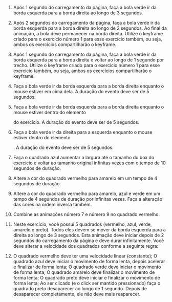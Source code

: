 1) Após 1 segundo do carregamento da página, faça a bola verde ir da borda esquerda para a borda direita ao longo de 3 segundos.

2) Após 2 segundos do carregamento da página, faça a bola verde ir da borda esquerda para a borda direita ao longo de 2 segundos. Ao final da animação, a bola deve permanecer na borda direita. Utilize o keyframe criado para o exercício número 1 para esse exercício também, ou seja, ambos os exercícios compartilharão o keyframe.

3) Após 1 segundo do carregamento da página, faça a bola verde ir da borda esquerda para a borda direita e voltar ao longo de 1 segundo por trecho. Utilize o keyframe criado para o exercício número 1 para esse exercício também, ou seja, ambos os exercícios compartilharão o keyframe.

4) Faça a bola verde ir da borda esquerda para a borda direita enquanto o mouse estiver em cima dela. A duração do evento deve ser de 5 segundos.

5) Faça a bola verde ir da borda esquerda para a borda direita enquanto o mouse estiver dentro do elemento <section> do exercício. A duração do evento deve ser de 5 segundos.

6) Faça a bola verde ir da direita para a esquerda enquanto o mouse estiver dentro do elemento <div id="exercise-6-square">. A duração do evento deve ser de 5 segundos.

7) Faça o quadrado azul aumentar a largura até o tamanho do box do exercício e voltar ao tamanho original infinitas vezes com o tempo de 10 segundos de duração.

8) Altere a cor do quadrado vermelho para amarelo em um tempo de 4 segundos de duração.

9) Altere a cor do quadrado vermelho para amarelo, azul e verde em um tempo de 4 segundos de duração por infinitas vezes. Faça a alteração das cores na ordem inversa também.

10) Combine as animações número 7 e número 9 no quadrado vermelho.

11) Neste exercício, você possui 5 quadrados (vermelho, azul, verde, amarelo e preto). Todos eles devem se mover da borda esquerda para a direita ao longo de 3 segundos. Esta animação deve iniciar depois de 2 segundos do carregamento da página e deve durar infinitamente. Você deve alterar a velocidade dos quadrados conforme a seguinte regra:

12) O quadrado vermelho deve ter uma velocidade linear (constante);
O quadrado azul deve iniciar o movimento de forma lenta, depois acelerar e finalizar de forma lenta;
O quadrado verde deve iniciar o movimento de forma lenta;
O quadrado amarelo deve finalizar o movimento de forma lenta;
O quadrado preto deve iniciar e finalizar o movimento de forma lenta;
Ao ser clicado (e o click ser mantido pressionado) faça o quadrado preto desaparecer ao longo de 1 segundo. Depois de desaparecer completamente, ele não deve mais reaparecer.